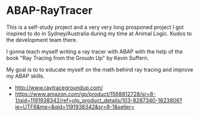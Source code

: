 # ABAP-RayTracer

This is a self-study project and a very very long prosponed project I got inspired to do in Sydney/Australia during my time at Animal Logic. Kudos to the development team there.

I gonna teach myself writing a ray tracer with ABAP with the help of the book "Ray Tracing from the Groudn Up" by Kevin Suffern.

My goal is to to educate myself on the math behind ray tracing and improve my ABAP skills.

* http://www.raytracegroundup.com/
* https://www.amazon.com/gp/product/1568812728/sr=8-1/qid=1191938342/ref=olp_product_details/103-8287340-1623806?ie=UTF8&me=&qid=1191938342&sr=8-1&seller=
